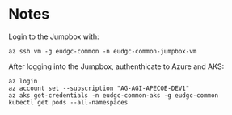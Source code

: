 # Notes

Login to the Jumpbox with:

```
az ssh vm -g eudgc-common -n eudgc-common-jumpbox-vm
```

After logging into the Jumpbox, authenthicate to Azure and AKS:
```
az login
az account set --subscription "AG-AGI-APECOE-DEV1"
az aks get-credentials -n eudgc-common-aks -g eudgc-common
kubectl get pods --all-namespaces
```
